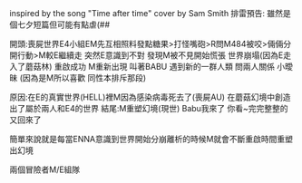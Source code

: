 inspired by the song "Time after time" cover by Sam Smith
排雷預告: 雖然是個七夕短篇但可能有點虐(##

開頭:喪屍世界E4小組EM先互相照料發點糖果>打怪嘴砲>R問M484被咬>倆倆分開行動>M較E繼續走
突然E意識到不對 發現M被不見開始慌張
世界崩塌(因為E走入了蘑菇林)
重啟成功
M重新出現 叫著BABU
遇到新的一群人類
問兩人關係
小曖昧
(因為是M所以喜歡 同性本排斥那段)

原因:在E的真實世界(HELL)裡M因為感染病毒死去了(喪屍AU) 在蘑菇幻境中創造出了屬於兩人和E4的世界
結尾:M重塑幻境(現世) Babu我來了 你看~完完整整的 又回來了 

簡單來說就是每當ENNA意識到世界開始分崩離析的時候M就會不斷重啟時間重塑出幻境

兩個冒險者M/E組隊
